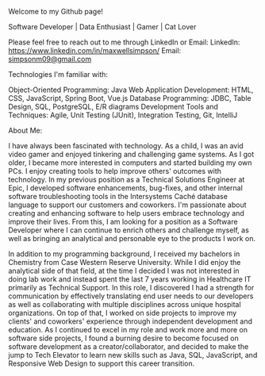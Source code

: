 Welcome to my Github page!

Software Developer | Data Enthusiast | Gamer | Cat Lover

Please feel free to reach out to me through LinkedIn or Email:
LinkedIn: https://www.linkedin.com/in/maxwellsimpson/
Email: simpsonm09@gmail.com

Technologies I'm familiar with:

Object-Oriented Programming: Java
Web Application Development: HTML, CSS, JavaScript, Spring Boot, Vue.js
Database Programming: JDBC, Table Design, SQL, PostgreSQL, E/R diagrams
Development Tools and Techniques: Agile, Unit Testing (JUnit), Integration Testing, Git, IntelliJ

About Me:

I have always been fascinated with technology. As a child, I was an avid video gamer and enjoyed tinkering and challenging game systems. As I got older, I became more interested in computers and started building my own PCs. I enjoy creating tools to help improve others' outcomes with technology. In my previous position as a Technical Solutions Engineer at Epic, I developed software enhancements, bug-fixes, and other internal software troubleshooting tools in the Intersystems Caché database language to support our customers and coworkers. I'm passionate about creating and enhancing software to help users embrace technology and improve their lives. From this, I am looking for a position as a Software Developer where I can continue to enrich others and challenge myself, as well as bringing an analytical and personable eye to the products I work on.

In addition to my programming background, I received my bachelors in Chemistry from Case Western Reserve University. While I did enjoy the analytical side of that field, at the time I decided I was not interested in doing lab work and instead spent the last 7 years working in Healthcare IT primarily as Technical Support. In this role, I discovered I had a strength for communication by effectively translating end user needs to our developers as well as collaborating with multiple disciplines across unique hospital organizations. On top of that, I worked on side projects to improve my clients' and coworkers' experience through independent development and education. As I continued to excel in my role and work more and more on software side projects, I found a burning desire to become focused on software development as a creator/collaborator, and decided to make the jump to Tech Elevator to learn new skills such as Java, SQL, JavaScript, and Responsive Web Design to support this career transition.

